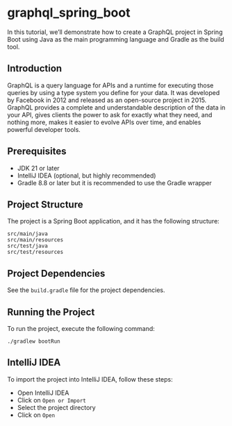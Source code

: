 # graphql_spring_boot
In this tutorial, we’ll demonstrate how to create a GraphQL project in Spring Boot using Java as the main programming language and Gradle as the build tool.

## Introduction

GraphQL is a query language for APIs and a runtime for executing those queries by using a type system you define for
your data. It was developed by Facebook in 2012 and released as an open-source project in 2015. GraphQL provides a
complete and understandable description of the data in your API, gives clients the power to ask for exactly what they
need, and nothing more, makes it easier to evolve APIs over time, and enables powerful developer tools.

## Prerequisites

- JDK 21 or later
- IntelliJ IDEA (optional, but highly recommended)
- Gradle 8.8 or later but it is recommended to use the Gradle wrapper

## Project Structure

The project is a Spring Boot application, and it has the following structure:

```
src/main/java
src/main/resources
src/test/java
src/test/resources
```

## Project Dependencies

See the `build.gradle` file for the project dependencies.

## Running the Project

To run the project, execute the following command:

```shell
./gradlew bootRun
```

## IntelliJ IDEA

To import the project into IntelliJ IDEA, follow these steps:

- Open IntelliJ IDEA
- Click on `Open or Import`
- Select the project directory
- Click on `Open`
